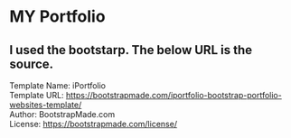 # MY Portfolio

## I used the bootstarp. The below URL is the source.

Template Name: iPortfolio  
Template URL: https://bootstrapmade.com/iportfolio-bootstrap-portfolio-websites-template/  
Author: BootstrapMade.com  
License: https://bootstrapmade.com/license/
